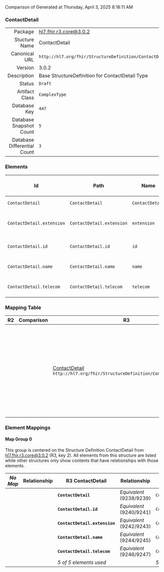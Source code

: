 Comparison of 
Generated at Thursday, April 3, 2025 8:18:11 AM

### ContactDetail

|      |     |
| ---: | --- |
| Package | hl7.fhir.r3.core@3.0.2 |
| Stucture Name | ContactDetail |
| Canonical URL | `http://hl7.org/fhir/StructureDefinition/ContactDetail` |
| Version | 3.0.2 |
| Description | Base StructureDefinition for ContactDetail Type |
| Status | `Draft` |
| Artifact Class | `ComplexType` |
| Database Key | `447` |
| Database Snapshot Count | `5` |
| Database Differential Count | `3` |

### Elements

| Id | Path | Name | Base Path | Short | Cardinality | Collated Type | Binding Strength | Binding Value Set |
| -- | ---- | ---- | --------- | ----- | ----------- | ------------- | ---------------- | ----------------- |
| `ContactDetail` | `ContactDetail` | `ContactDetail` | ContactDetail | Contact information | 0..* | ContactDetail |  |  |
| `ContactDetail.extension` | `ContactDetail.extension` | `extension` | Element.extension | Additional Content defined by implementations | 0..* | Extension |  |  |
| `ContactDetail.id` | `ContactDetail.id` | `id` | Element.id | xml:id (or equivalent in JSON) | 0..1 | id |  |  |
| `ContactDetail.name` | `ContactDetail.name` | `name` |  | Name of an individual to contact | 0..1 | string |  |  |
| `ContactDetail.telecom` | `ContactDetail.telecom` | `telecom` |  | Contact details for individual or organization | 0..* | ContactPoint |  |  |
### Mapping Table

| R2 | Comparison | R3 | Comparison | R4 | Comparison | R4B | Comparison | R5
| --- | --- | --- | --- | --- | --- | --- | --- | ---
| | | [ContactDetail](/docs/R3/ComplexTypes/ContactDetail.md)<br/> `http://hl7.org/fhir/StructureDefinition/ContactDetail\|3.0.2` | →→→→→→→<br/>`Equivalent`<br/>- DBKey: `388`<br/>- Reviewed: `n/a`<br/>- By: `n/a`<br/>→→→→→→→<hr/>←←←←←←←<br/>`Equivalent`<br/>- DBKey: `584`<br/>- Reviewed: `n/a`<br/>- By: `n/a`<br/>←←←←←←←| [ContactDetail](/docs/R4/ComplexTypes/ContactDetail.md)<br/> `http://hl7.org/fhir/StructureDefinition/ContactDetail\|4.0.1` | →→→→→→→<br/>`Equivalent`<br/>- DBKey: `1321`<br/>- Reviewed: `n/a`<br/>- By: `n/a`<br/>→→→→→→→<hr/>←←←←←←←<br/>`Equivalent`<br/>- DBKey: `1322`<br/>- Reviewed: `n/a`<br/>- By: `n/a`<br/>←←←←←←←| [ContactDetail](/docs/R4B/ComplexTypes/ContactDetail.md)<br/> `http://hl7.org/fhir/StructureDefinition/ContactDetail\|4.3.0` | →→→→→→→<br/>`Equivalent`<br/>- DBKey: `896`<br/>- Reviewed: `n/a`<br/>- By: `n/a`<br/>→→→→→→→<hr/>←←←←←←←<br/>`Equivalent`<br/>- DBKey: `1125`<br/>- Reviewed: `n/a`<br/>- By: `n/a`<br/>←←←←←←←| [ContactDetail](/docs/R5/ComplexTypes/ContactDetail.md)<br/> `http://hl7.org/fhir/StructureDefinition/ContactDetail\|5.0.0` 

### Element Mappings


#### Map Group 0

This group is centered on the Structure Definition ContactDetail from hl7.fhir.r3.core@3.0.2 (R3, key 2).
All elements from this structure are listed while other structures only show contents that have relationships with those elements.

| *No Map* | Relationship | R3 ContactDetail| Relationship | [R4 ContactDetail](/docs/R4/ComplexTypes/ContactDetail.md)| Relationship | [R4B ContactDetail](/docs/R4B/ComplexTypes/ContactDetail.md)| Relationship | [R5 ContactDetail](/docs/R5/ComplexTypes/ContactDetail.md)
| --- | --- | --- | --- | --- | --- | --- | --- | ---
| | | **`ContactDetail`**| _Equivalent_<br/>(9238/9239)| `ContactDetail`| _Equivalent_<br/>(20588/20589)| `ContactDetail`| _Equivalent_<br/>(35715/35716)| `ContactDetail`
| | | **`ContactDetail.id`**| _Equivalent_<br/>(9240/9241)| `ContactDetail.id`| _Equivalent_<br/>(20590/20591)| `ContactDetail.id`| _Equivalent_<br/>(35717/35718)| `ContactDetail.id`
| | | **`ContactDetail.extension`**| _Equivalent_<br/>(9242/9243)| `ContactDetail.extension`| _Equivalent_<br/>(20592/20593)| `ContactDetail.extension`| _Equivalent_<br/>(35719/35720)| `ContactDetail.extension`
| | | **`ContactDetail.name`**| _Equivalent_<br/>(9244/9245)| `ContactDetail.name`| _Equivalent_<br/>(20594/20595)| `ContactDetail.name`| _Equivalent_<br/>(35721/35722)| `ContactDetail.name`
| | | **`ContactDetail.telecom`**| _Equivalent_<br/>(9246/9247)| `ContactDetail.telecom`| _Equivalent_<br/>(20596/20597)| `ContactDetail.telecom`| _Equivalent_<br/>(35723/35724)| `ContactDetail.telecom`
| | | *5 of 5 elements used* | | *5 of 5 elements used* | | *5 of 5 elements used* | | *5 of 5 elements used* 

